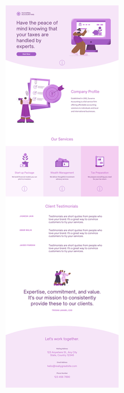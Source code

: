 ![template](https://raw.githubusercontent.com/ShriIraCatalog/resources-two/refs/heads/master/2025/04/20/20250420162131.png)
